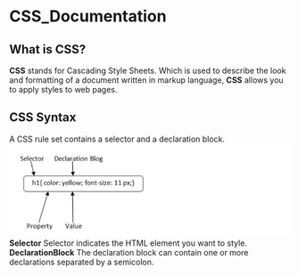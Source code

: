 # CSS_Documentation
## What is CSS?
**CSS** stands for Cascading Style Sheets. Which is used to describe the look and formatting of a document written in markup language, **CSS** allows you to apply styles to web pages.
## CSS Syntax
A CSS rule set contains a selector and a declaration block.
<img src="images/syntax.JPG" alt="synatx"/>
**Selector** Selector indicates the HTML element you want to style.
**DeclarationBlock** The declaration block can contain one or more declarations separated by a semicolon.

